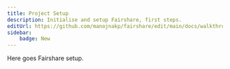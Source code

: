 ```yaml
---
title: Project Setup
description: Initialise and setup Fairshare, first steps.
editUrl: https://github.com/manojnakp/fairshare/edit/main/docs/walkthrough/01-setup.md
sidebar:
    badge: New
---
```


Here goes Fairshare setup.
